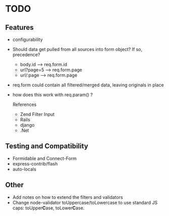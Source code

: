 TODO
================================================================================


Features
--------

* configurability
* Should data get pulled from all sources into form object? If so, precedence?
  * body.id --> req.form.id
  * url?page=5 --> req.form.page
  * url/:page --> req.form.page
* req.form could contain all filtered/merged data, leaving originals in place
* how does this work with req.param() ?
  
  References
  
  * Zend Filter Input
  * Rails
  * django
  * .Net


Testing and Compatibility
-------------------------

* Formidable and Connect-Form
* express-contrib/flash
* auto-locals


Other
-----

* Add notes on how to extend the filters and validators
* Change node-validator toUppercase/toLowercase to use standard JS caps: toUpper**C**ase, toLower**C**ase.

